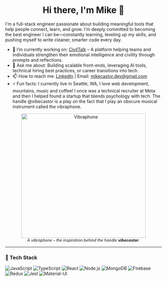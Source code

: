 <h1 align="center">Hi there, I'm Mike 👋</h1>

I'm a full-stack engineer passionate about building meaningful tools that help people connect, learn, and grow. I'm deeply committed to becoming the best engineer I can be—constantly learning, leveling up my skills, and pushing myself to write cleaner, smarter code every day.

- 🔭 I’m currently working on: [CivilTalk](https://www.civiltalk.com) – A platform helping teams and individuals strengthen their emotional intelligence and civility through prompts and reflections. 
- 💬 Ask me about: Building scalable front-ends, leveraging AI tools, technical hiring best practices, or career transitions into tech.
- 📫 How to reach me: [LinkedIn](https://linkedin.com/in/mikecastor) | Email: mikecastor.dev@gmail.com
- ⚡ Fun facts: I currently live in Seattle, WA, I love web development, mountains, music and coffee! I once was a technical recruiter at Meta and then I helped found a startup that blends psychology with tech. The handle @vibecastor is a play on the fact that I play an obscure musical instrument called the vibraphone.


<div>
  <figure style={{ display: "flex", justifyContent: "center" }} align="center">
    <img src="https://upload.wikimedia.org/wikipedia/commons/5/5a/Vibrafono.jpg" alt="Vibraphone" width="400"/>
    <figcaption style="text-align: center; font-style: italic; font-size: 0.9em;">
      A vibraphone – the inspiration behind the handle <strong>vibecastor</strong>.
    </figcaption>
  </figure>
</div>


---

### 🧰 Tech Stack

![JavaScript](https://img.shields.io/badge/-JavaScript-black?style=flat-square&logo=javascript)
![TypeScript](https://img.shields.io/badge/-TypeScript-3178C6?style=flat-square&logo=typescript)
![React](https://img.shields.io/badge/-React-61DAFB?style=flat-square&logo=react)
![Node.js](https://img.shields.io/badge/-Node.js-339933?style=flat-square&logo=node.js)
![MongoDB](https://img.shields.io/badge/-MongoDB-47A248?style=flat-square&logo=mongodb)
![Firebase](https://img.shields.io/badge/-Firebase-FFCA28?style=flat-square&logo=firebase)
![Redux](https://img.shields.io/badge/-Redux-764ABC?style=flat-square&logo=redux)
![Jest](https://img.shields.io/badge/-Jest-C21325?style=flat-square&logo=jest)
![Material-UI](https://img.shields.io/badge/-MUI-007FFF?style=flat-square&logo=mui)

